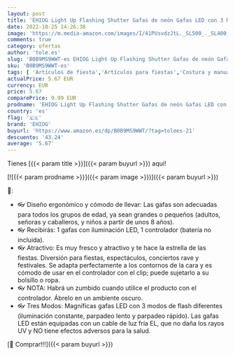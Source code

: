 ```yaml
---
layout: post
title: 'EHIOG Light Up Flashing Shutter Gafas de neón Gafas LED con 3 Modos de Flash para regalos de fiesta  disfraces de Halloween  Navidad  decoración de fiesta de cumpleaños  rosa-azul '
date: 2022-10-25 14:26:38
image: 'https://m.media-amazon.com/images/I/41PUsvdzJtL._SL500_._SL400_.jpg'
comments: true
category: ofertas
author: 'tole.es'
slug: 'B0B9MS9WWT-es EHIOG Light Up Flashing Shutter Gafas de neón Gafas LED...'
sku: 'B0B9MS9WWT-es'
tags: [ 'Artículos de fiesta','Artículos para fiestas','Costura y manualidades','Gafas para fiestas','Gorros y máscaras y accesorios para fiestas','Hogar y cocina','Materiales para manualidades','ehiog','navidad','🇪🇸', ]
actualPrice: 5.67 EUR
currency: EUR
price: 5.67
comparePrice: 9.99 EUR
prodname: 'EHIOG Light Up Flashing Shutter Gafas de neón Gafas LED con 3 Modos de Flash para regalos de fiesta  disfraces de Halloween  Navidad  decoración de fiesta de cumpleaños  rosa-azul '
country: 'es'
flag: '🇪🇸'
brand: 'EHIOG'
buyurl: 'https://www.amazon.es/dp/B0B9MS9WWT/?tag=tolees-21'
descuento: '43.24'
average: '5.67'
---
```


Tienes [{{< param title >}}]({{< param buyurl >}}) aqui!

[![{{< param prodname >}}]({{< param image >}})]({{< param buyurl >}})

🔎:

- 👓 Diseño ergonómico y cómodo de llevar: Las gafas son adecuadas para todos los grupos de edad, ya sean grandes o pequeños (adultos, señoras y caballeros, y niños a partir de unos 8 años).
- 👓 Recibirás: 1 gafas con iluminación LED, 1 controlador (batería no incluida).
- 👓 Atractivo: Es muy fresco y atractivo y te hace la estrella de las fiestas. Diversión para fiestas, espectáculos, conciertos rave y festivales. Se adapta perfectamente a los contornos de la cara y es cómodo de usar en el controlador con el clip; puede sujetarlo a su bolsillo o ropa.
- 👓 NOTA: Habrá un zumbido cuando utilice el producto con el controlador. Ábrelo en un ambiente oscuro.
- 👓 Tres Modos: Magníficas gafas LED con 3 modos de flash diferentes (iluminación constante, parpadeo lento y parpadeo rápido). Las gafas LED están equipadas con un cable de luz fría EL, que no daña los rayos UV y NO tiene efectos adversos para la salud.

[🛒 Comprar!!!]({{< param buyurl >}})
